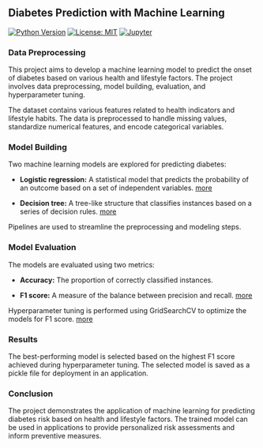 
## Diabetes Prediction with Machine Learning
[![Python Version](https://img.shields.io/badge/python-3.11-blue.svg)](https://www.python.org/downloads/release/python-311/)
[![License: MIT](https://img.shields.io/badge/License-MIT-yellow.svg)](https://opensource.org/licenses/MIT)
[![Jupyter](https://img.shields.io/badge/Jupyter-Notebooks-orange.svg)](https://jupyter.org/)
### Data Preprocessing
This project aims to develop a machine learning model to predict the onset of diabetes based on various health and lifestyle factors. The project involves data preprocessing, model building, evaluation, and hyperparameter tuning.

The dataset contains various features related to health indicators and lifestyle habits. The data is preprocessed to handle missing values, standardize numerical features, and encode categorical variables.

### Model Building

Two machine learning models are explored for predicting diabetes:

- **Logistic regression:** A statistical model that predicts the probability of an outcome based on a set of independent variables. [more](https://scikit-learn.org/stable/modules/generated/sklearn.linear_model.LogisticRegression.html)

- **Decision tree:** A tree-like structure that classifies instances based on a series of decision rules. [more](https://scikit-learn.org/stable/modules/tree.html)

Pipelines are used to streamline the preprocessing and modeling steps.

### Model Evaluation

The models are evaluated using two metrics:

- **Accuracy:** The proportion of correctly classified instances.

- **F1 score:** A measure of the balance between precision and recall. [more](https://scikit-learn.org/stable/modules/generated/sklearn.metrics.f1_score.html)

Hyperparameter tuning is performed using GridSearchCV to optimize the models for F1 score. [more](https://scikit-learn.org/stable/modules/generated/sklearn.model_selection.GridSearchCV.html)

### Results

The best-performing model is selected based on the highest F1 score achieved during hyperparameter tuning. The selected model is saved as a pickle file for deployment in an application.

### Conclusion

The project demonstrates the application of machine learning for predicting diabetes risk based on health and lifestyle factors. The trained model can be used in applications to provide personalized risk assessments and inform preventive measures.

